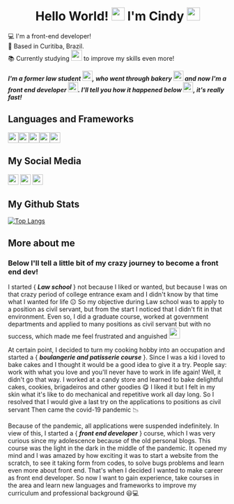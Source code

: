 <h1 align="center">Hello World! <img src="https://github.com/TheDudeThatCode/TheDudeThatCode/blob/master/Assets/Earth.gif" width="30"> I'm Cindy <img src="https://raw.githubusercontent.com/kaueMarques/kaueMarques/master/hi.gif" width="30"></h1>




:computer:  I'm a front-end developer!    
:house_with_garden:  Based in Curitiba, Brazil.   
:books:  Currently studying <img height="25" src="https://img.shields.io/badge/React-20232A?style=for-the-badge&logo=react&logoColor=61DAFB"  /> to improve my skills even more!     



***I'm a former law student <img src="https://media.giphy.com/media/nFiJwDdwKBy2604n2g/giphy.gif" width="23">, who went through bakery <img height="23" src="https://media.giphy.com/media/13mqmjNN0PNNAs/giphy.gif"> and now I'm a front end developer <img src="https://media.giphy.com/media/UVG0BN8TOMKkPOJS6e/giphy.gif" width="23">. I'll tell you how it happened below <img src="https://media.giphy.com/media/ek4Denjp06RCskgMJO/giphy.gif" width="23">, it's really fast!***   




## Languages and Frameworks
<img height="24" src="https://img.shields.io/badge/HTML5-E34F26?style=for-the-badge&logo=html5&logoColor=white"  /><img height="24" src="https://img.shields.io/badge/CSS3-1572B6?style=for-the-badge&logo=css3&logoColor=white"  /><img height="24" src="https://img.shields.io/badge/JavaScript-F7DF1E?style=for-the-badge&logo=javascript&logoColor=black"  /><img height="24" src="https://img.shields.io/badge/Sass-CC6699?style=for-the-badge&logo=sass&logoColor=white"  /><img height="24" src="https://img.shields.io/badge/Bootstrap-563D7C?style=for-the-badge&logo=bootstrap&logoColor=white"  />


## My Social Media

<a href="https://twitter.com/home" target="_blank"><img height="24" src="https://img.shields.io/badge/LinkedIn-0077B5?style=for-the-badge&logo=linkedin&logoColor=white"  /></a>
<a href="mailto:cindy.hanae1@gmail.com" target="_blank"><img height="24" src="https://img.shields.io/badge/Gmail-D14836?style=for-the-badge&logo=gmail&logoColor=white"  /></a>
<a href="https://www.instagram.com/cindysasaki/" target="_blank"><img height="24" src="https://img.shields.io/badge/Instagram-E4405F?style=for-the-badge&logo=instagram&logoColor=white"  /></a>

## My Github Stats
[![Top Langs](https://github-readme-stats.vercel.app/api/top-langs/?username=cindyhanae)](https://github.com/anuraghazra/github-readme-stats)





<h2 color="red">More about me</h2>
<h3>Below I'll tell a little bit of my crazy journey to become a front end dev!</h3>  

<!-- I started Law school with the objective of applying to a position as civil servant, but from the start i noticed that I didn't fit in that environment. Even so, i did a graduate course, worked at government departments and applied to many positions, but with no success which made me feel frustrated and unsatisfied with my graduation. -->

I started { ***Law school*** } not because I liked or wanted, but because I was on that crazy period of college entrance exam and I didn't know by that time what I wanted for life :neutral_face:  So my objective during Law school was to apply to a position as civil servant, but from the start I noticed that I didn't fit in that environment. Even so, I did a graduate course, worked at government departments and applied to many positions as civil servant but with no success, which made me feel frustrated and anguished <img src="https://media.giphy.com/media/12PRuWQ9KEieT6/giphy.gif" width="25">

At certain point, I decided to turn my cooking hobby into an occupation and started a { ***boulangerie and patisserie course*** }. Since I was a kid i loved to bake cakes and I thought it would be a good idea to give it a try. People say: work with what you love and you'll never have to work in life again! Well, it didn't go that way. I worked at a candy store and learned to bake delightful cakes, cookies, brigadeiros and other goodies :yum: I liked it but I felt in my skin what it's like to do mechanical and repetitive work all day long. So I resolved that I would give a last try on the applications to positions as civil servant Then came the covid-19 pandemic :chart_with_downwards_trend:   

Because of the pandemic, all applications were suspended indefinitely. In view of this, I started a { ***front end developer*** } course, which I was very curious since my adolescence because of the old personal blogs. This course was the light in the dark in the middle of the pandemic. It opened my mind and I was amazed by how exciting it was to start a website from the scratch, to see it taking form from codes, to solve bugs problems and learn even more about front end. That's when I decided I wanted to make career as front end developer. So now I want to gain experience, take courses in the area and learn new languages and frameworks to improve my curriculum and professional background :smiley::computer:

<!-- After going through all this, I've learned to be resilient,  -->








